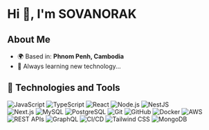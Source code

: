 # Hi 👋, I'm SOVANORAK

##  About Me

- 🌍 Based in: **Phnom Penh, Cambodia**
- 🌱 Always learning new technology...

## 🚀 **Technologies and Tools**
  
![JavaScript](https://img.shields.io/badge/JavaScript-F7DF1E?style=for-the-badge&logo=javascript&logoColor=black) 
![TypeScript](https://img.shields.io/badge/TypeScript-3178C6?style=for-the-badge&logo=typescript&logoColor=white)
![React](https://img.shields.io/badge/React-20232A?style=for-the-badge&logo=react&logoColor=61DAFB) 
![Node.js](https://img.shields.io/badge/Node.js-339933?style=for-the-badge&logo=nodedotjs&logoColor=white) 
![NestJS](https://img.shields.io/badge/NestJS-E0234E?style=for-the-badge&logo=nestjs&logoColor=white)  
![Next.js](https://img.shields.io/badge/Next.js-000000?style=for-the-badge&logo=nextdotjs&logoColor=white)
![MySQL](https://img.shields.io/badge/MySQL-4479A1?style=for-the-badge&logo=mysql&logoColor=white) 
![PostgreSQL](https://img.shields.io/badge/PostgreSQL-336791?style=for-the-badge&logo=postgresql&logoColor=white) 
![Git](https://img.shields.io/badge/Git-F05032?style=for-the-badge&logo=git&logoColor=white) 
![GitHub](https://img.shields.io/badge/GitHub-181717?style=for-the-badge&logo=github&logoColor=white) 
![Docker](https://img.shields.io/badge/Docker-2496ED?style=for-the-badge&logo=docker&logoColor=white) 
![AWS](https://img.shields.io/badge/AWS-232F3E?style=for-the-badge&logo=amazon-aws&logoColor=white)  
![REST APIs](https://img.shields.io/badge/REST-02569B?style=for-the-badge&logo=api&logoColor=white) 
![GraphQL](https://img.shields.io/badge/GraphQL-E10098?style=for-the-badge&logo=graphql&logoColor=white) 
![CI/CD](https://img.shields.io/badge/CI%2FCD-2088FF?style=for-the-badge&logo=github-actions&logoColor=white) 
![Tailwind CSS](https://img.shields.io/badge/Tailwind%20CSS-06B6D4?style=for-the-badge&logo=tailwindcss&logoColor=white)
![MongoDB](https://img.shields.io/badge/MongoDB-4EA94B?style=for-the-badge&logo=mongodb&logoColor=white)  
 





